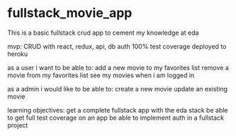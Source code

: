 # fullstack_movie_app

This is a basic fullstack crud app to cement my knowledge at eda

mvp:
CRUD with react, redux, api, db
auth
100% test coverage
deployed to heroku

as a user i want to be able to:
add a new movie to my favorites list
remove a movie from my favorites list
see my movies when i am logged in

as a admin i would like to be able to:
create a new movie
update an existing movie

learning objectives:
get a complete fullstack app with the eda stack
be able to get full test coverage on an app
be able to implement auth in a fullstack project
